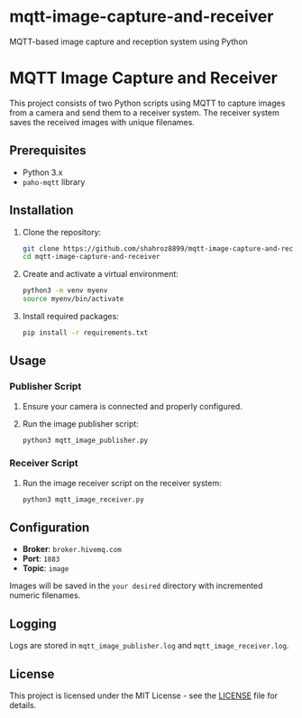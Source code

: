 # mqtt-image-capture-and-receiver
MQTT-based image capture and reception system using Python


# MQTT Image Capture and Receiver

This project consists of two Python scripts using MQTT to capture images from a camera and send them to a receiver system. The receiver system saves the received images with unique filenames.

## Prerequisites

- Python 3.x
- `paho-mqtt` library

## Installation

1. Clone the repository:

    ```bash
    git clone https://github.com/shahroz8899/mqtt-image-capture-and-receiver.git
    cd mqtt-image-capture-and-receiver
    ```

2. Create and activate a virtual environment:

    ```bash
    python3 -m venv myenv
    source myenv/bin/activate
    ```

3. Install required packages:

    ```bash
    pip install -r requirements.txt
    ```

## Usage

### Publisher Script

1. Ensure your camera is connected and properly configured.
2. Run the image publisher script:

    ```bash
    python3 mqtt_image_publisher.py
    ```

### Receiver Script

1. Run the image receiver script on the receiver system:

    ```bash
    python3 mqtt_image_receiver.py
    ```

## Configuration

- **Broker**: `broker.hivemq.com`
- **Port**: `1883`
- **Topic**: `image`

Images will be saved in the `your desired` directory with incremented numeric filenames.

## Logging

Logs are stored in `mqtt_image_publisher.log` and `mqtt_image_receiver.log`.

## License

This project is licensed under the MIT License - see the [LICENSE](LICENSE) file for details.
